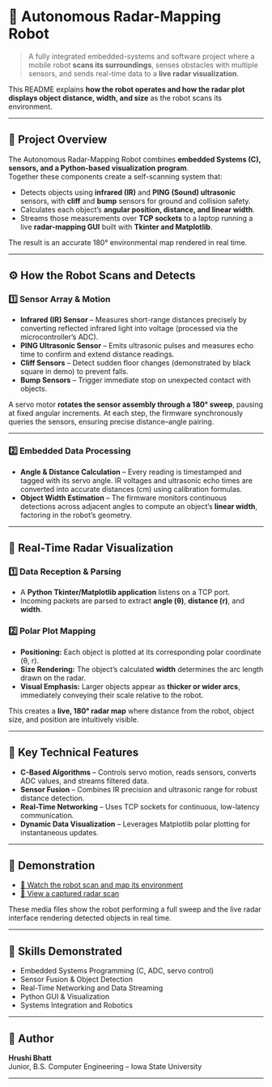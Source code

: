 # 🤖 Autonomous Radar-Mapping Robot

> A fully integrated embedded-systems and software project where a mobile robot **scans its surroundings**, senses obstacles with multiple sensors, and sends real-time data to a **live radar visualization**.  

This README explains **how the robot operates and how the radar plot displays object distance, width, and size** as the robot scans its environment.

---

## 🎯 Project Overview
The Autonomous Radar-Mapping Robot combines **embedded Systems (C), sensors, and a Python-based visualization program**.  
Together these components create a self-scanning system that:

- Detects objects using **infrared (IR)** and **PING (Sound) ultrasonic** sensors, with **cliff** and **bump** sensors for ground and collision safety.
- Calculates each object’s **angular position, distance, and linear width**.
- Streams those measurements over **TCP sockets** to a laptop running a live **radar-mapping GUI** built with **Tkinter and Matplotlib**.

The result is an accurate 180° environmental map rendered in real time.

---

## ⚙️ How the Robot Scans and Detects

### 1️⃣ Sensor Array & Motion
- **Infrared (IR) Sensor** – Measures short-range distances precisely by converting reflected infrared light into voltage (processed via the microcontroller’s ADC).  
- **PING Ultrasonic Sensor** – Emits ultrasonic pulses and measures echo time to confirm and extend distance readings.  
- **Cliff Sensors** – Detect sudden floor changes (demonstrated by black square in demo) to prevent falls.  
- **Bump Sensors** – Trigger immediate stop on unexpected contact with objects.

A servo motor **rotates the sensor assembly through a 180° sweep**, pausing at fixed angular increments. At each step, the firmware synchronously queries the sensors, ensuring precise distance–angle pairing.

---

### 2️⃣ Embedded Data Processing
- **Angle & Distance Calculation** – Every reading is timestamped and tagged with its servo angle. IR voltages and ultrasonic echo times are converted into accurate distances (cm) using calibration formulas.
- **Object Width Estimation** – The firmware monitors continuous detections across adjacent angles to compute an object’s **linear width**, factoring in the robot’s geometry.

---

## 📡 Real-Time Radar Visualization

### 1️⃣ Data Reception & Parsing
- A **Python Tkinter/Matplotlib application** listens on a TCP port.
- Incoming packets are parsed to extract **angle (θ)**, **distance (r)**, and **width**.

### 2️⃣ Polar Plot Mapping
- **Positioning:** Each object is plotted at its corresponding polar coordinate (θ, r).  
- **Size Rendering:** The object’s calculated **width** determines the arc length drawn on the radar.  
- **Visual Emphasis:** Larger objects appear as **thicker or wider arcs**, immediately conveying their scale relative to the robot.

This creates a **live, 180° radar map** where distance from the robot, object size, and position are intuitively visible.

---

## 🧠 Key Technical Features
- **C-Based Algorithms** – Controls servo motion, reads sensors, converts ADC values, and streams filtered data.
- **Sensor Fusion** – Combines IR precision and ultrasonic range for robust distance detection.
- **Real-Time Networking** – Uses TCP sockets for continuous, low-latency communication.
- **Dynamic Data Visualization** – Leverages Matplotlib polar plotting for instantaneous updates.

---

## 📸 Demonstration
- [🎥 Watch the robot scan and map its environment](https://drive.google.com/file/d/1QH72uYH43xJ-KvKbDiyjW5pgsUf5nxqJ/view?usp=drive_link)  
- [📄 View a captured radar scan](https://drive.google.com/file/d/16xv_A377L0o5gDUbLVbmbky7p9fTFUoK/view?usp=drive_link)

These media files show the robot performing a full sweep and the live radar interface rendering detected objects in real time.

---

## 🧩 Skills Demonstrated
- Embedded Systems Programming (C, ADC, servo control)
- Sensor Fusion & Object Detection
- Real-Time Networking and Data Streaming
- Python GUI & Visualization
- Systems Integration and Robotics

---

## 👤 Author
**Hrushi Bhatt**  
Junior, B.S. Computer Engineering – Iowa State University  

---
